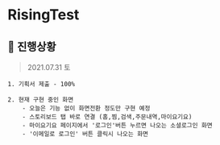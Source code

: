 # RisingTest

## 📌 진행상황

> 2021.07.31 토
      
    1. 기획서 제출 - 100%
    
    2. 현재 구현 중인 화면
        - 오늘은 기능 없이 화면전환 정도만 구현 예정
        - 스토리보드 탭 바로 연결 (홈,찜,검색,주문내역,마이요기요)
        - 마이요기요 페이지에서 '로그인'버튼 누르면 나오는 소셜로그인 화면
        - '이메일로 로그인' 버튼 클릭시 나오는 화면
    